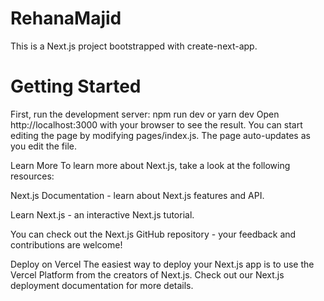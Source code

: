 # RehanaMajid
This is a Next.js project bootstrapped with create-next-app.

# Getting Started
First, run the development server:
npm run dev
or
yarn dev
Open http://localhost:3000 with your browser to see the result.
You can start editing the page by modifying pages/index.js. The page auto-updates as you edit the file.

Learn More
To learn more about Next.js, take a look at the following resources:


Next.js Documentation - learn about Next.js features and API.

Learn Next.js - an interactive Next.js tutorial.

You can check out the Next.js GitHub repository - your feedback and contributions are welcome!

Deploy on Vercel
The easiest way to deploy your Next.js app is to use the Vercel Platform from the creators of Next.js.
Check out our Next.js deployment documentation for more details.
